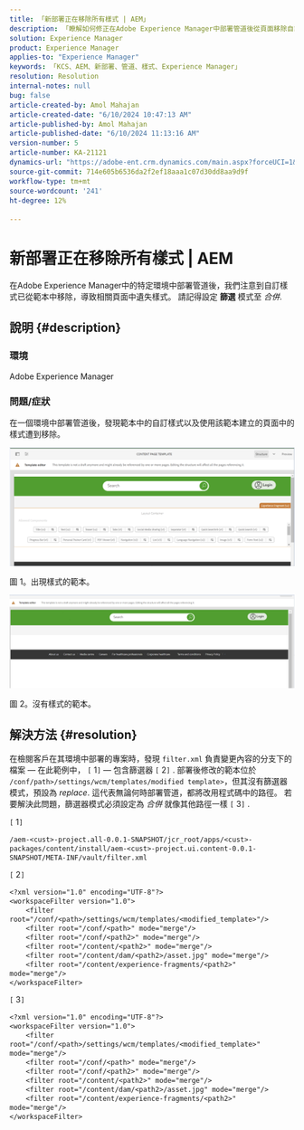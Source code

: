 ```yaml
---
title: 「新部署正在移除所有樣式 | AEM」
description: 「瞭解如何修正在Adobe Experience Manager中部署管道後從頁面移除自訂樣式的問題。」
solution: Experience Manager
product: Experience Manager
applies-to: "Experience Manager"
keywords: 「KCS、AEM、新部署、管道、樣式、Experience Manager」
resolution: Resolution
internal-notes: null
bug: false
article-created-by: Amol Mahajan
article-created-date: "6/10/2024 10:47:13 AM"
article-published-by: Amol Mahajan
article-published-date: "6/10/2024 11:13:16 AM"
version-number: 5
article-number: KA-21121
dynamics-url: "https://adobe-ent.crm.dynamics.com/main.aspx?forceUCI=1&pagetype=entityrecord&etn=knowledgearticle&id=5a02acc8-1627-ef11-840b-000d3a372703"
source-git-commit: 714e605b6536da2f2ef18aaa1c07d30dd8aa9d9f
workflow-type: tm+mt
source-wordcount: '241'
ht-degree: 12%

---
```


# 新部署正在移除所有樣式 | AEM


在Adobe Experience Manager中的特定環境中部署管道後，我們注意到自訂樣式已從範本中移除，導致相關頁面中遺失樣式。 請記得設定 <b>篩選</b> 模式至 *合併*.

## 說明 {#description}


### <b>環境</b>

Adobe Experience Manager



### <b>問題/症狀</b>

在一個環境中部署管道後，發現範本中的自訂樣式以及使用該範本建立的頁面中的樣式遭到移除。



![](assets/___5c02acc8-1627-ef11-840b-000d3a372703___.png)

圖 1。出現樣式的範本。



![](assets/___5e02acc8-1627-ef11-840b-000d3a372703___.png)

圖 2。沒有樣式的範本。


## 解決方法 {#resolution}


在檢閱客戶在其環境中部署的專案時，發現 `filter.xml` 負責變更內容的分支下的檔案 — 在此範例中， `[` 1`]`   — 包含篩選器 `[` 2`]` .
部署後修改的範本位於 `/conf/path>/settings/wcm/templates/modified template>`，但其沒有篩選器模式，預設為 *replace*.
這代表無論何時部署管道，都將改用程式碼中的路徑。
若要解決此問題，篩選器模式必須設定為 *合併* 就像其他路徑一樣 `[` 3`]` .

`[` 1`]`


```
/aem-<cust>-project.all-0.0.1-SNAPSHOT/jcr_root/apps/<cust>-packages/content/install/aem-<cust>-project.ui.content-0.0.1-SNAPSHOT/META-INF/vault/filter.xml
```




`[` 2`]`




```
<?xml version="1.0" encoding="UTF-8"?>
<workspaceFilter version="1.0">
    <filter root="/conf/<path>/settings/wcm/templates/<modified_template>"/>
    <filter root="/conf/<path>" mode="merge"/>
    <filter root="/conf/<path2>" mode="merge"/>
    <filter root="/content/<path2>" mode="merge"/>
    <filter root="/content/dam/<path2>/asset.jpg" mode="merge"/>
    <filter root="/content/experience-fragments/<path2>" mode="merge"/>
</workspaceFilter>
```




`[` 3`]`


```
<?xml version="1.0" encoding="UTF-8"?>
<workspaceFilter version="1.0">
    <filter root="/conf/<path>/settings/wcm/templates/<modified_template>" mode="merge"/>
    <filter root="/conf/<path>" mode="merge"/>
    <filter root="/conf/<path2>" mode="merge"/>
    <filter root="/content/<path2>" mode="merge"/>
    <filter root="/content/dam/<path2>/asset.jpg" mode="merge"/>
    <filter root="/content/experience-fragments/<path2>" mode="merge"/>
</workspaceFilter>
```





